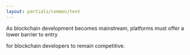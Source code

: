 ```yaml
---
layout: partials/common/text
---
```


As blockchain development becomes mainstream, platforms must offer a lower barrier to entry

for blockchain developers to remain competitive.
